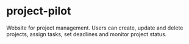 # project-pilot
Website for project management. Users can create, update and delete projects, assign tasks, set deadlines and monitor project status.

